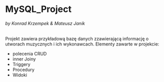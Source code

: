 # MySQL_Project
###### by Konrad Krzempek & Mateusz Janik

Projekt zawiera przykładową bazę danych zzawierającą informację o utworach muzycznych i ich wykonawcach.
Elementy zawarte w projekcie:
- polecenia CRUD
- inner Joiny
- Triggery
- Procedury
- Widoki
